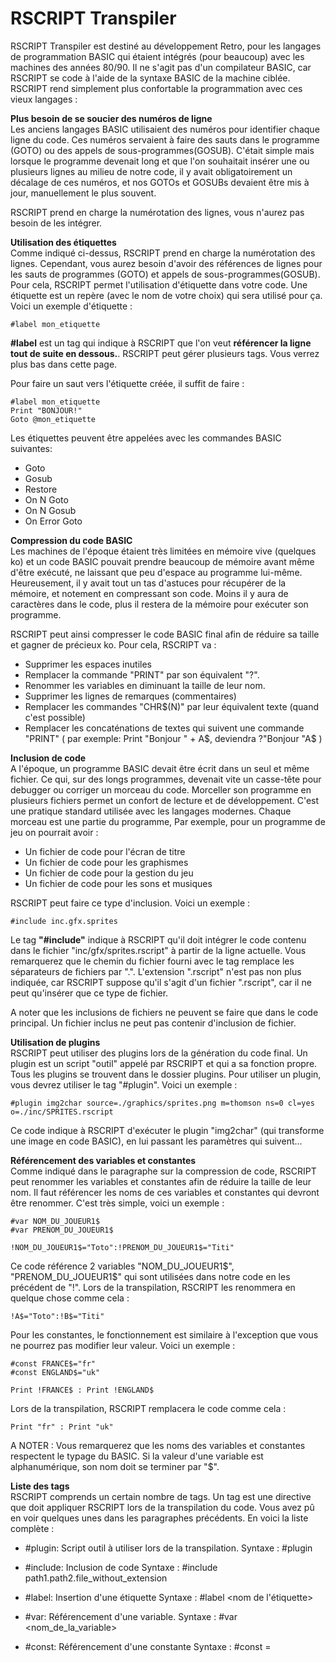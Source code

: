 # RSCRIPT Transpiler

RSCRIPT Transpiler est destiné au développement Retro, pour les langages de programmation BASIC qui étaient intégrés (pour beaucoup) avec les machines des années 80/90. Il ne s'agit pas d'un compilateur BASIC, car RSCRIPT se code à l'aide de la syntaxe BASIC de la machine ciblée. RSCRIPT rend simplement plus confortable la programmation avec ces vieux langages :

<b>Plus besoin de se soucier des numéros de ligne</b><br>
Les anciens langages BASIC utilisaient des numéros pour identifier chaque ligne du code. Ces numéros servaient à faire des sauts dans le programme (GOTO) ou des appels de sous-programmes(GOSUB). C'était simple mais lorsque le programme devenait long et que l'on souhaitait insérer une ou plusieurs lignes au milieu de notre code, il y avait obligatoirement un décalage de ces numéros, et nos GOTOs et GOSUBs devaient être mis à jour, manuellement le plus souvent.

RSCRIPT prend en charge la numérotation des lignes, vous n'aurez pas besoin de les intégrer.

<b>Utilisation des étiquettes</b><br>
Comme indiqué ci-dessus, RSCRIPT prend en charge la numérotation des lignes. Cependant, vous aurez besoin d'avoir des références de lignes pour les sauts de programmes (GOTO) et appels de sous-programmes(GOSUB). Pour cela, RSCRIPT permet l'utilisation d'étiquette dans votre code. Une étiquette est un repère (avec le nom de votre choix) qui sera utilisé pour ça. Voici un exemple d'étiquette :

```
#label mon_etiquette
```
<b>#label</b> est un tag qui indique à RSCRIPT que l'on veut <b>référencer la ligne tout de suite en dessous.</b>. RSCRIPT peut gérer plusieurs tags. Vous verrez plus bas dans cette page.

Pour faire un saut vers l'étiquette créée, il suffit de faire :
```
#label mon_etiquette
Print "BONJOUR!"
Goto @mon_etiquette
```

Les étiquettes peuvent être appelées avec les commandes BASIC suivantes:
- Goto
- Gosub
- Restore
- On N Goto
- On N Gosub
- On Error Goto

<b>Compression du code BASIC</b><br>
Les machines de l'époque étaient très limitées en mémoire vive (quelques ko) et un code BASIC pouvait prendre beaucoup de mémoire avant même d'être exécuté, ne laissant que peu d'espace au programme lui-même. Heureusement, il y avait tout un tas d'astuces pour récupérer de la mémoire, et notement en compressant son code. Moins il y aura de caractères dans le code, plus il restera de la mémoire pour exécuter son programme.

RSCRIPT peut ainsi compresser le code BASIC final afin de réduire sa taille et gagner de précieux ko. Pour cela, RSCRIPT va :
- Supprimer les espaces inutiles
- Remplacer la commande "PRINT" par son équivalent "?".
- Renommer les variables en diminuant la taille de leur nom.
- Supprimer les lignes de remarques (commentaires)
- Remplacer les commandes "CHR$(N)" par leur équivalent texte (quand c'est possible)
- Remplacer les concaténations de textes qui suivent une commande "PRINT" ( par exemple: Print "Bonjour " + A$, deviendra ?"Bonjour "A$ )

<b>Inclusion de code</b><br>
A l'époque, un programme BASIC devait être écrit dans un seul et même fichier. Ce qui, sur des longs programmes, devenait vite un casse-tête pour debugger ou corriger un morceau du code. 
Morceller son programme en plusieurs fichiers permet un confort de lecture et de développement. C'est une pratique standard utilisée avec les langages modernes. Chaque morceau est une partie du programme, Par exemple, pour un programme de jeu on pourrait avoir :

- Un fichier de code pour l'écran de titre
- Un fichier de code pour les graphismes
- Un fichier de code pour la gestion du jeu
- Un fichier de code pour les sons et musiques

RSCRIPT peut faire ce type d'inclusion. Voici un exemple :

```
#include inc.gfx.sprites
```

Le tag <b>"#include"</b> indique à RSCRIPT qu'il doit intégrer le code contenu dans le fichier "inc/gfx/sprites.rscript" à partir de la ligne actuelle. Vous remarquerez que le chemin du fichier fourni avec le tag remplace les séparateurs de fichiers par ".". L'extension ".rscript" n'est pas non plus indiquée, car RSCRIPT suppose qu'il s'agit d'un fichier ".rscript", car il ne peut qu'insérer que ce type de fichier. 

A noter que les inclusions de fichiers ne peuvent se faire que dans le code principal. Un fichier inclus ne peut pas contenir d'inclusion de fichier.

<b>Utilisation de plugins</b><br>
RSCRIPT peut utiliser des plugins lors de la génération du code final. Un plugin est un script "outil" appelé par RSCRIPT et qui a sa fonction propre. Tous les plugins se trouvent dans le dossier plugins. Pour utiliser un plugin, vous devrez utiliser le tag "#plugin". Voici un exemple :

```
#plugin img2char source=./graphics/sprites.png m=thomson ns=0 cl=yes o=./inc/SPRITES.rscript
```
Ce code indique à RSCRIPT d'exécuter le plugin "img2char" (qui transforme une image en code BASIC), en lui passant les paramètres qui suivent...

<b>Référencement des variables et constantes</b><br>
Comme indiqué dans le paragraphe sur la compression de code, RSCRIPT peut renommer les variables et constantes afin de réduire la taille de leur nom. Il faut référencer les noms de ces variables et constantes qui devront être renommer. C'est très simple, voici un exemple :
```
#var NOM_DU_JOUEUR1$
#var PRENOM_DU_JOUEUR1$

!NOM_DU_JOUEUR1$="Toto":!PRENOM_DU_JOUEUR1$="Titi"
```
Ce code référence 2 variables "NOM_DU_JOUEUR1$", "PRENOM_DU_JOUEUR1$" qui sont utilisées dans notre code en les précédent de "!". Lors de la transpilation, RSCRIPT les renommera en quelque chose comme cela :
```
!A$="Toto":!B$="Titi"
```

Pour les constantes, le fonctionnement est similaire à l'exception que vous ne pourrez pas modifier leur valeur. Voici un exemple : 
```
#const FRANCE$="fr"
#const ENGLAND$="uk"

Print !FRANCE$ : Print !ENGLAND$
```
Lors de la transpilation, RSCRIPT remplacera le code comme cela :
```
Print "fr" : Print "uk"
```
A NOTER : Vous remarquerez que les noms des variables et constantes respectent le typage du BASIC. Si la valeur d'une variable est alphanumérique, son nom doit se terminer par "$".


<b>Liste des tags</b><br>
RSCRIPT comprends un certain nombre de tags. Un tag est une directive que doit appliquer RSCRIPT lors de la transpilation du code. Vous avez pû en voir quelques unes dans les paragraphes précédents. En voici la liste complète :

- #plugin:
    Script outil à utiliser lors de la transpilation.
    Syntaxe : #plugin <nom du plugin> <liste des arguments>

- #include:
    Inclusion de code
    Syntaxe : #include path1.path2.file_without_extension

- #label:
    Insertion d'une étiquette
    Syntaxe : #label <nom de l'étiquette>

- #var:
    Référencement d'une variable.
    Syntaxe : #var <nom_de_la_variable>

- #const:
    Référencement d'une constante
    Syntaxe : #const <nom de la constante>=<valeur>

